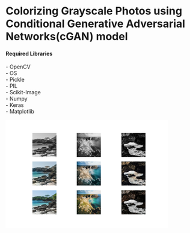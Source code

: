 # Colorizing Grayscale Photos using Conditional Generative Adversarial Networks(cGAN) model


<h4><b>Required Libraries</b></h4>
- OpenCV <br>
- OS <br>
- Pickle<br>
- PIL<br>
- Scikit-Image<br>
- Numpy<br>
- Keras<br>
- Matplotlib<br>




































![Alt text](plot_030000.png?raw=true "Optional Title")
